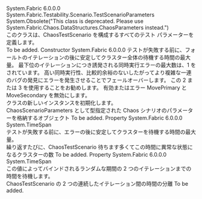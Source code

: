 <Type Name="ChaosTestScenarioParameters" FullName="System.Fabric.Testability.Scenario.ChaosTestScenarioParameters">
  <TypeSignature Language="C#" Value="public class ChaosTestScenarioParameters : System.Fabric.Testability.Scenario.TestScenarioParameters" />
  <TypeSignature Language="ILAsm" Value=".class public auto ansi serializable beforefieldinit ChaosTestScenarioParameters extends System.Fabric.Testability.Scenario.TestScenarioParameters" />
  <TypeSignature Language="DocId" Value="T:System.Fabric.Testability.Scenario.ChaosTestScenarioParameters" />
  <TypeSignature Language="VB.NET" Value="Public Class ChaosTestScenarioParameters&#xA;Inherits TestScenarioParameters" />
  <TypeSignature Language="F#" Value="type ChaosTestScenarioParameters = class&#xA;    inherit TestScenarioParameters" />
  <AssemblyInfo>
    <AssemblyName>System.Fabric</AssemblyName>
    <AssemblyVersion>6.0.0.0</AssemblyVersion>
  </AssemblyInfo>
  <Base>
    <BaseTypeName>System.Fabric.Testability.Scenario.TestScenarioParameters</BaseTypeName>
  </Base>
  <Interfaces />
  <Attributes>
    <Attribute>
      <AttributeName>System.Obsolete("This class is deprecated. Please use System.Fabric.Chaos.DataStructures.ChaosParameters instead.")</AttributeName>
    </Attribute>
  </Attributes>
  <Docs>
    <summary>
            このクラスは、ChaosTestScenario を構成するすべてのテスト パラメーターを定義します。
            </summary>
    <remarks>To be added.</remarks>
  </Docs>
  <Members>
    <Member MemberName=".ctor">
      <MemberSignature Language="C#" Value="public ChaosTestScenarioParameters (TimeSpan maxClusterStabilizationTimeout, long maxConcurrentFaults, bool enableMoveReplicaFaults, TimeSpan timeToRun);" />
      <MemberSignature Language="ILAsm" Value=".method public hidebysig specialname rtspecialname instance void .ctor(valuetype System.TimeSpan maxClusterStabilizationTimeout, int64 maxConcurrentFaults, bool enableMoveReplicaFaults, valuetype System.TimeSpan timeToRun) cil managed" />
      <MemberSignature Language="DocId" Value="M:System.Fabric.Testability.Scenario.ChaosTestScenarioParameters.#ctor(System.TimeSpan,System.Int64,System.Boolean,System.TimeSpan)" />
      <MemberSignature Language="VB.NET" Value="Public Sub New (maxClusterStabilizationTimeout As TimeSpan, maxConcurrentFaults As Long, enableMoveReplicaFaults As Boolean, timeToRun As TimeSpan)" />
      <MemberSignature Language="F#" Value="new System.Fabric.Testability.Scenario.ChaosTestScenarioParameters : TimeSpan * int64 * bool * TimeSpan -&gt; System.Fabric.Testability.Scenario.ChaosTestScenarioParameters" Usage="new System.Fabric.Testability.Scenario.ChaosTestScenarioParameters (maxClusterStabilizationTimeout, maxConcurrentFaults, enableMoveReplicaFaults, timeToRun)" />
      <MemberType>Constructor</MemberType>
      <AssemblyInfo>
        <AssemblyName>System.Fabric</AssemblyName>
        <AssemblyVersion>6.0.0.0</AssemblyVersion>
      </AssemblyInfo>
      <Parameters>
        <Parameter Name="maxClusterStabilizationTimeout" Type="System.TimeSpan" />
        <Parameter Name="maxConcurrentFaults" Type="System.Int64" />
        <Parameter Name="enableMoveReplicaFaults" Type="System.Boolean" />
        <Parameter Name="timeToRun" Type="System.TimeSpan" />
      </Parameters>
      <Docs>
        <param name="maxClusterStabilizationTimeout">テストが失敗する前に、フォールトのイテレーションの後に安定してクラスター全体の待機する時間の最大量。</param>
        <param name="maxConcurrentFaults">最下位のイテレーションにつき誘発される同時実行エラーの最大数は、1 をされています。 高い同時実行性、比較的余裕のないしたがってより複雑な一連のバグの発見にエラーを発生させることでフェールオーバーします。 この 2 または 3 を使用することをお勧めします。</param>
        <param name="enableMoveReplicaFaults">有効またはエラー MovePrimary と MoveSecondary を無効にします。</param>
        <param name="timeToRun"></param>
        <summary>
          <para><see cref="T:System.Fabric.Testability.Scenario.ChaosTestScenarioParameters" /> クラスの新しいインスタンスを初期化します。</para>
        </summary>
        <returns>ChaosScenarioParameters として型指定された Chaos シナリオのパラメーターを格納するオブジェクト</returns>
        <remarks>To be added.</remarks>
      </Docs>
    </Member>
    <Member MemberName="MaxClusterStabilizationTimeout">
      <MemberSignature Language="C#" Value="public TimeSpan MaxClusterStabilizationTimeout { get; set; }" />
      <MemberSignature Language="ILAsm" Value=".property instance valuetype System.TimeSpan MaxClusterStabilizationTimeout" />
      <MemberSignature Language="DocId" Value="P:System.Fabric.Testability.Scenario.ChaosTestScenarioParameters.MaxClusterStabilizationTimeout" />
      <MemberSignature Language="VB.NET" Value="Public Property MaxClusterStabilizationTimeout As TimeSpan" />
      <MemberSignature Language="F#" Value="member this.MaxClusterStabilizationTimeout : TimeSpan with get, set" Usage="System.Fabric.Testability.Scenario.ChaosTestScenarioParameters.MaxClusterStabilizationTimeout" />
      <MemberType>Property</MemberType>
      <AssemblyInfo>
        <AssemblyName>System.Fabric</AssemblyName>
        <AssemblyVersion>6.0.0.0</AssemblyVersion>
      </AssemblyInfo>
      <ReturnValue>
        <ReturnType>System.TimeSpan</ReturnType>
      </ReturnValue>
      <Docs>
        <summary>
            テストが失敗する前に、エラーの後に安定してクラスターを待機する時間の最大量。
            </summary>
        <value>
            繰り返すたびに、ChaosTestScenario 待ちます多くてこの時間に異常な状態になるクラスターの数
            </value>
        <remarks>To be added.</remarks>
      </Docs>
    </Member>
    <Member MemberName="WaitTimeBetweenIterations">
      <MemberSignature Language="C#" Value="public TimeSpan WaitTimeBetweenIterations { get; set; }" />
      <MemberSignature Language="ILAsm" Value=".property instance valuetype System.TimeSpan WaitTimeBetweenIterations" />
      <MemberSignature Language="DocId" Value="P:System.Fabric.Testability.Scenario.ChaosTestScenarioParameters.WaitTimeBetweenIterations" />
      <MemberSignature Language="VB.NET" Value="Public Property WaitTimeBetweenIterations As TimeSpan" />
      <MemberSignature Language="F#" Value="member this.WaitTimeBetweenIterations : TimeSpan with get, set" Usage="System.Fabric.Testability.Scenario.ChaosTestScenarioParameters.WaitTimeBetweenIterations" />
      <MemberType>Property</MemberType>
      <AssemblyInfo>
        <AssemblyName>System.Fabric</AssemblyName>
        <AssemblyVersion>6.0.0.0</AssemblyVersion>
      </AssemblyInfo>
      <ReturnValue>
        <ReturnType>System.TimeSpan</ReturnType>
      </ReturnValue>
      <Docs>
        <summary>
            この値によってバインドされるランダムな期間の 2 つのイテレーションまでの時間を待機します。
            </summary>
        <value>
            ChaosTestScenario の 2 つの連続したイテレーション間の時間の分離
            </value>
        <remarks>To be added.</remarks>
      </Docs>
    </Member>
  </Members>
</Type>